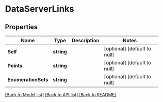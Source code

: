 # DataServerLinks

## Properties
Name | Type | Description | Notes
------------ | ------------- | ------------- | -------------
**Self** | **string** |  | [optional] [default to null]
**Points** | **string** |  | [optional] [default to null]
**EnumerationSets** | **string** |  | [optional] [default to null]

[[Back to Model list]](../README.md#documentation-for-models) [[Back to API list]](../README.md#documentation-for-api-endpoints) [[Back to README]](../README.md)


